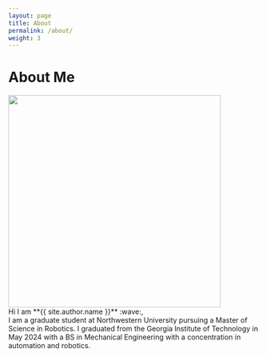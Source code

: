 ```yaml
---
layout: page
title: About
permalink: /about/
weight: 3
---
```


# **About Me**
<div style="flex: 1; text-align: left;">
    <img src="{{ site.url }}{{ site.baseurl }}/media/picture.jpg" width="425"/>
</div>
Hi I am **{{ site.author.name }}** :wave:,<br>
I am a graduate student at Northwestern University pursuing a Master of Science in Robotics. I graduated from the Georgia Institute of Technology in May 2024 with a BS in Mechanical Engineering with a concentration in automation and robotics.

<!-- <div class="row">
{% include about/skills.html title="Programming Skills" source=site.data.programming-skills %}
{% include about/skills.html title="Other Skills" source=site.data.other-skills %}
</div>

<div class="row">
{% include about/timeline.html %}
</div> -->
